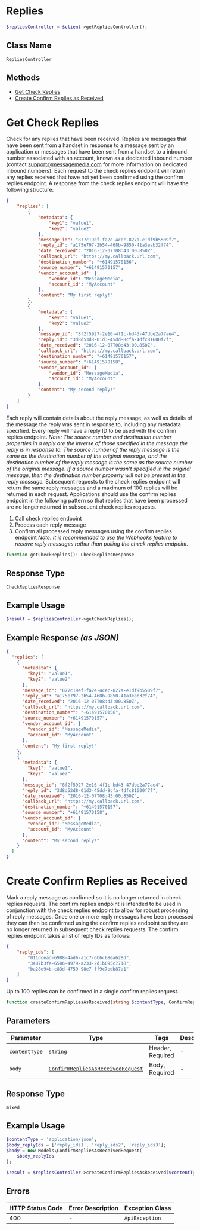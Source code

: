 # Replies

```php
$repliesController = $client->getRepliesController();
```

## Class Name

`RepliesController`

## Methods

* [Get Check Replies](../../doc/controllers/replies.md#get-check-replies)
* [Create Confirm Replies as Received](../../doc/controllers/replies.md#create-confirm-replies-as-received)


# Get Check Replies

Check for any replies that have been received.
Replies are messages that have been sent from a handset in response to a message sent by an
application or messages that have been sent from a handset to a inbound number associated with
an account, known as a dedicated inbound number (contact <support@messagemedia.com> for more
information on dedicated inbound numbers).
Each request to the check replies endpoint will return any replies received that have not yet
been confirmed using the confirm replies endpoint. A response from the check replies endpoint
will have the following structure:

```json
{
    "replies": [
        {
            "metadata": {
                "key1": "value1",
                "key2": "value2"
            },
            "message_id": "877c19ef-fa2e-4cec-827a-e1df9b5509f7",
            "reply_id": "a175e797-2b54-468b-9850-41a3eab32f74",
            "date_received": "2016-12-07T08:43:00.850Z",
            "callback_url": "https://my.callback.url.com",
            "destination_number": "+61491570156",
            "source_number": "+61491570157",
            "vendor_account_id": {
                "vendor_id": "MessageMedia",
                "account_id": "MyAccount"
            },
            "content": "My first reply!"
        },
        {
            "metadata": {
                "key1": "value1",
                "key2": "value2"
            },
            "message_id": "8f2f5927-2e16-4f1c-bd43-47dbe2a77ae4",
            "reply_id": "3d8d53d8-01d3-45dd-8cfa-4dfc81600f7f",
            "date_received": "2016-12-07T08:43:00.850Z",
            "callback_url": "https://my.callback.url.com",
            "destination_number": "+61491570157",
            "source_number": "+61491570158",
            "vendor_account_id": {
                "vendor_id": "MessageMedia",
                "account_id": "MyAccount"
            },
            "content": "My second reply!"
        }
    ]
}
```

Each reply will contain details about the reply message, as well as details of the message the reply was sent
in response to, including any metadata specified. Every reply will have a reply ID to be used with the
confirm replies endpoint.
*Note: The source number and destination number properties in a reply are the inverse of those
specified in the message the reply is in response to. The source number of the reply message is the
same as the destination number of the original message, and the destination number of the reply
message is the same as the source number of the original message. If a source number
wasn't specified in the original message, then the destination number property will not be present
in the reply message.*
Subsequent requests to the check replies endpoint will return the same reply messages and a maximum
of 100 replies will be returned in each request. Applications should use the confirm replies endpoint
in the following pattern so that replies that have been processed are no longer returned in
subsequent check replies requests.

1. Call check replies endpoint
2. Process each reply message
3. Confirm all processed reply messages using the confirm replies endpoint
   *Note: It is recommended to use the Webhooks feature to receive reply messages rather than polling
   the check replies endpoint.*

```php
function getCheckReplies(): CheckRepliesResponse
```

## Response Type

[`CheckRepliesResponse`](../../doc/models/check-replies-response.md)

## Example Usage

```php
$result = $repliesController->getCheckReplies();
```

## Example Response *(as JSON)*

```json
{
  "replies": [
    {
      "metadata": {
        "key1": "value1",
        "key2": "value2"
      },
      "message_id": "877c19ef-fa2e-4cec-827a-e1df9b5509f7",
      "reply_id": "a175e797-2b54-468b-9850-41a3eab32f74",
      "date_received": "2016-12-07T08:43:00.850Z",
      "callback_url": "https://my.callback.url.com",
      "destination_number": "+61491570156",
      "source_number": "+61491570157",
      "vendor_account_id": {
        "vendor_id": "MessageMedia",
        "account_id": "MyAccount"
      },
      "content": "My first reply!"
    },
    {
      "metadata": {
        "key1": "value1",
        "key2": "value2"
      },
      "message_id": "8f2f5927-2e16-4f1c-bd43-47dbe2a77ae4",
      "reply_id": "3d8d53d8-01d3-45dd-8cfa-4dfc81600f7f",
      "date_received": "2016-12-07T08:43:00.850Z",
      "callback_url": "https://my.callback.url.com",
      "destination_number": "+61491570157",
      "source_number": "+61491570158",
      "vendor_account_id": {
        "vendor_id": "MessageMedia",
        "account_id": "MyAccount"
      },
      "content": "My second reply!"
    }
  ]
}
```


# Create Confirm Replies as Received

Mark a reply message as confirmed so it is no longer returned in check replies requests.
The confirm replies endpoint is intended to be used in conjunction with the check replies endpoint
to allow for robust processing of reply messages. Once one or more reply messages have been processed
they can then be confirmed using the confirm replies endpoint so they are no longer returned in
subsequent check replies requests.
The confirm replies endpoint takes a list of reply IDs as follows:

```json
{
    "reply_ids": [
        "011dcead-6988-4ad6-a1c7-6b6c68ea628d",
        "3487b3fa-6586-4979-a233-2d1b095c7718",
        "ba28e94b-c83d-4759-98e7-ff9c7edb87a1"
    ]
}
```

Up to 100 replies can be confirmed in a single confirm replies request.

```php
function createConfirmRepliesAsReceived(string $contentType, ConfirmRepliesAsReceivedRequest $body)
```

## Parameters

| Parameter | Type | Tags | Description |
|  --- | --- | --- | --- |
| `contentType` | `string` | Header, Required | - |
| `body` | [`ConfirmRepliesAsReceivedRequest`](../../doc/models/confirm-replies-as-received-request.md) | Body, Required | - |

## Response Type

`mixed`

## Example Usage

```php
$contentType = 'application/json';
$body_replyIds = ['reply_ids1', 'reply_ids2', 'reply_ids3'];
$body = new Models\ConfirmRepliesAsReceivedRequest(
    $body_replyIds
);

$result = $repliesController->createConfirmRepliesAsReceived($contentType, $body);
```

## Errors

| HTTP Status Code | Error Description | Exception Class |
|  --- | --- | --- |
| 400 | - | `ApiException` |

